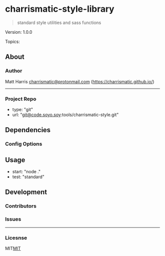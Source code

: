 
# charrismatic-style-library


> standard style utilities and sass functions 

Version: 1.0.0

Topics: 


## About

[]()

### Author

Matt Harris <charrismatic@protonmail.com> (https://charrismatic.github.io/)

---

### Project Repo

-  type: "git"
-  url: "git@code.soyo.soy:tools/charrismatic-style.git"

## Dependencies



### Config Options



## Usage

-  start: "node ."
-  test: "standard"

## Development



### Contributors



### Issues



---

### Licesnse

MIT[MIT](https://opensource.org/licenses/undefined)

